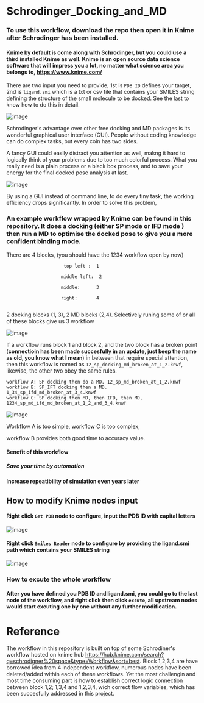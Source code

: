 
# Schrodinger_Docking_and_MD


### To use this workflow, download the repo then open it in Knime after Schrodinger has been installed.

#### Knime by default is come along with Schrodinger, but you could use a third installed Knime as well. Knime is an open source data science software that will impress you a lot, no matter what science area you belongs to, https://www.knime.com/ 

There are two input you need to provide, 1st is ```PDB ID``` defines your target, 2nd is ```ligand.smi``` which is a txt or csv file that contains your SMILES string defining the structure of the small molecule to be docked. See the last to know how to do this in detail.

![image](https://user-images.githubusercontent.com/75652473/209549358-4be51f79-2fb8-452a-bd66-e6ae35029e60.png)

Schrodinger's advantage over other free docking and MD packages is its wonderful graphical user interface (GUI). People without coding knowledge can do complex tasks, but every coin has two sides. 

A fancy GUI could easily distract you attention as well, makng it hard to logically think of your problems due to too much colorful process. What you really need is a plain process or a 
black box process, and to save your energy for the final docked pose analysis at last.

![image](https://user-images.githubusercontent.com/75652473/209549513-321f51c1-447a-40a8-a795-c535554ef4a0.png)


By using a GUI instead of command line,  to do every tiny task, the working efficiency drops significantly. In order to solve this problem, 

### An example workflow wrapped by Knime can be found in this repository. It does a docking (either SP mode or IFD mode ) then run a MD to optimise the docked pose to give you a more confident binding mode.


There are 4 blocks, (you should have the 1234 workflow open by now)

```
                     top left :  1
                    
                    middle left:  2
                    
                    middle:      3
                    
                    right:       4
                                      
```
2 docking blocks (1, 3), 2 MD blocks (2,4). Selectively runing some of or all of these blocks give us 3 workflow

![image](https://user-images.githubusercontent.com/75652473/209549655-6b67fa79-a0a4-4e67-9394-8f6298bcf361.png)


If a workflow runs block 1 and block 2, and the two block has a broken point (**connectioin has been made succesfully in an update, just keep the name as old, you know what I mean**) in between that require special attention, then this workflow is named as ```12_sp_docking_md_broken_at_1_2.knwf```, likewise, the other two obey the same rules.

```
workflow A: SP docking then do a MD. 12_sp_md_broken_at_1_2.knwf
workflow B: SP_IFT docking then a MD. 1_34_sp_ifd_md_broken_at_3_4.knwf
workflow C: SP docking then MD, then IFD, then MD, 1234_sp_md_ifd_md_broken_at_1_2_and_3_4.knwf
```
![image](https://user-images.githubusercontent.com/75652473/209549813-18c1ddca-2436-4f32-9bf7-b9d858b2c8fd.png)



Workflow A is too simple, workflow C is too complex, 

workflow B provides both good time to accuracy value.


#### Benefit of this workflow

##### Save your time by automation

#### Increase repeatibility of simulation even years later

## How to modify Knime nodes input
#### Right click ```Get PDB``` node to configure, input the PDB ID with capital letters
![image](https://user-images.githubusercontent.com/75652473/209551022-8b68367a-bbb3-4c1d-b69a-a6ceee0853c5.png)

#### Right click ```Smiles Reader``` node to configure by providing the ligand.smi path which contains your SMILES string

![image](https://user-images.githubusercontent.com/75652473/209551248-d179831b-9dcc-4728-87dc-5419163644ec.png)

### How to excute the whole workflow

#### After you have defined you PDB ID and ligand.smi, you could go to the last node of the workflow, and right click then click ```excute```, all upstream nodes would start excuting one by one without any further modification.

# Reference 
The workflow in this repository is built on top of some Schrodiner's workflow hosted on knime hub https://hub.knime.com/search?q=schrodigner%20space&type=Workflow&sort=best. Block 1,2,3,4 are have borrowed idea from 4 independent workflow, numerous nodes have been deleted/added within each of these workflows. Yet the most challengin and most time consuming part is how to establish correct logic connection between block 1,2; 1,3,4 and 1,2,3,4, wich correct flow variables, which has been succesfully addressed in this project.

